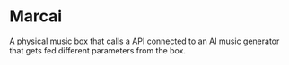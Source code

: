 # Marcai
A physical music box that calls a API connected to an AI music generator that gets fed different parameters from the box.
